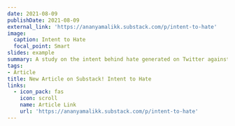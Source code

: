 ```yaml
---
date: 2021-08-09
publishDate: 2021-08-09
external_link: 'https://ananyamalikk.substack.com/p/intent-to-hate'
image:
  caption: Intent to Hate
  focal_point: Smart
slides: example
summary: A study on the intent behind hate generated on Twitter against the Asian Community during the COVID-19 pandemic.
tags:
- Article
title: New Article on Substack! Intent to Hate
links:
  - icon_pack: fas
    icon: scroll
    name: Article Link
    url: 'https://ananyamalikk.substack.com/p/intent-to-hate'
---
```



